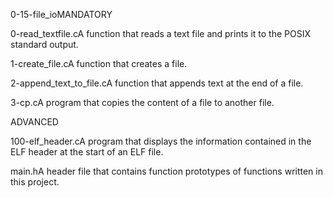 

0-15-file_ioMANDATORY

0-read_textfile.cA function that reads a text file and prints it to the POSIX standard output.

1-create_file.cA function that creates a file.

2-append_text_to_file.cA function that appends text at the end of a file.

3-cp.cA program that copies the content of a file to another file.

ADVANCED

100-elf_header.cA program that displays the information contained in the ELF header at the start of an ELF file.

main.hA header file that contains function prototypes of functions written in this project.
